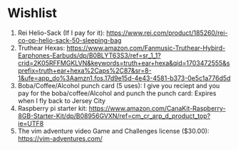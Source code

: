 # Wishlist

1. Rei Helio-Sack (If I pay for it): https://www.rei.com/product/185260/rei-co-op-helio-sack-50-sleeping-bag
2. Truthear Hexas: https://www.amazon.com/Fanmusic-Truthear-Hybird-Earphones-Earbuds/dp/B0BLYT63S3/ref=sr_1_1?crid=2K05RFFMGKLVN&keywords=truth+ear+hexa&qid=1703472555&sprefix=truth+ear+hexa%2Caps%2C87&sr=8-1&ufe=app_do%3Aamzn1.fos.17d9e15d-4e43-4581-b373-0e5c1a776d5d
3. Boba/Coffee/Alcohol punch card (5 uses): I give you reciept and you pay for the boba/coffee/Alcohol and punch the punch card: Expires when I fly back to Jersey City
4. Raspberry pi starter kit: https://www.amazon.com/CanaKit-Raspberry-8GB-Starter-Kit/dp/B08956GVXN/ref=cm_cr_arp_d_product_top?ie=UTF8
5. The vim adventure video Game and Challenges license ($30.00): https://vim-adventures.com/ 
